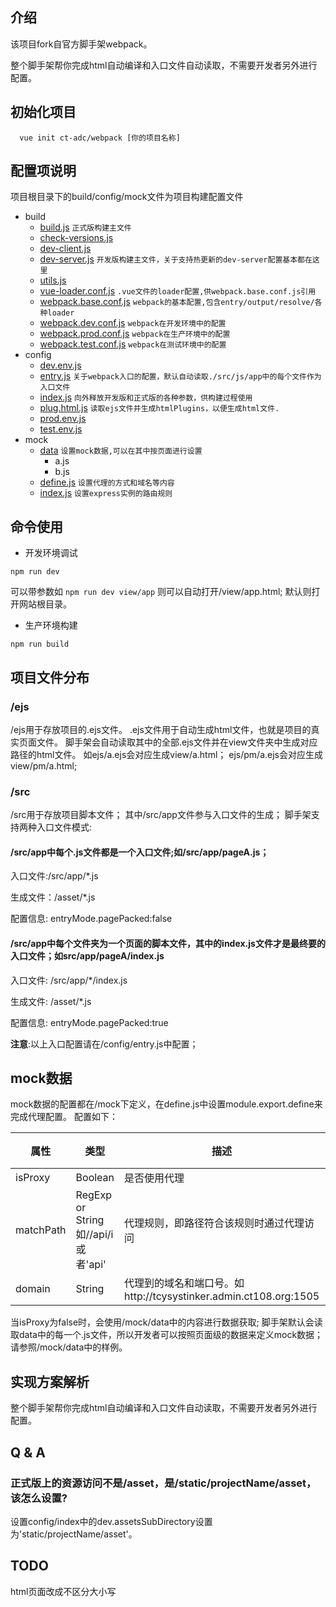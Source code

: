 ## 介绍

该项目fork自官方脚手架webpack。

整个脚手架帮你完成html自动编译和入口文件自动读取，不需要开发者另外进行配置。

## 初始化项目

```
  vue init ct-adc/webpack [你的项目名称]
```

## 配置项说明 

项目根目录下的build/config/mock文件为项目构建配置文件

* build
    * [build.js](https://github.com/ct-adc/webpack/blob/master/template/build/build.js)  ``正式版构建主文件``
    * [check-versions.js](https://github.com/ct-adc/webpack/blob/master/template/build/check-versions.js)
    * [dev-client.js](https://github.com/ct-adc/webpack/blob/master/template/build/dev-client.js)
    * [dev-server.js](https://github.com/ct-adc/webpack/blob/master/template/build/dev-server.js) ``开发版构建主文件，关于支持热更新的dev-server配置基本都在这里``
    * [utils.js](https://github.com/ct-adc/webpack/blob/master/template/build/utils.js)
    * [vue-loader.conf.js](https://github.com/ct-adc/webpack/blob/master/template/build/vue-loader.conf.js)  ``.vue文件的loader配置,供webpack.base.conf.js引用``
    * [webpack.base.conf.js](https://github.com/ct-adc/webpack/blob/master/template/build/webpack.base.conf.js)  ``webpack的基本配置,包含entry/output/resolve/各种loader``
    * [webpack.dev.conf.js](https://github.com/ct-adc/webpack/blob/master/template/build/webpack.dev.conf.js)  ``webpack在开发环境中的配置``
    * [webpack.prod.conf.js](https://github.com/ct-adc/webpack/blob/master/template/build/webpack.prod.conf.js) ``webpack在生产环境中的配置``
    * [webpack.test.conf.js](https://github.com/ct-adc/webpack/blob/master/template/build/webpack.test.conf.js)  ``webpack在测试环境中的配置``
* config
    * [dev.env.js](https://github.com/ct-adc/webpack/tree/master/template/config/dev.env.js)
    * [entry.js](https://github.com/ct-adc/webpack/tree/master/template/config/entry.js)  ``关于webpack入口的配置，默认自动读取./src/js/app中的每个文件作为入口文件``
    * [index.js](https://github.com/ct-adc/webpack/tree/master/template/config/index.js)  ``向外释放开发版和正式版的各种参数，供构建过程使用``
    * [plug.html.js](https://github.com/ct-adc/webpack/tree/master/template/config/plug.html.js)  ``读取ejs文件并生成htmlPlugins，以便生成html文件.``
    * [prod.env.js](https://github.com/ct-adc/webpack/tree/master/template/config/prod.env.js)
    * [test.env.js](https://github.com/ct-adc/webpack/tree/master/template/config/test.env.js)
* mock
    * [data](https://github.com/ct-adc/webpack/blob/master/template/mock/data)  ``设置mock数据,可以在其中按页面进行设置``
        * a.js
        * b.js
    * [define.js](https://github.com/ct-adc/webpack/blob/master/template/mock/define.js)  ``设置代理的方式和域名等内容``
    * [index.js](https://github.com/ct-adc/webpack/blob/master/template/mock/index.js)  ``设置express实例的路由规则``

## 命令使用

* 开发环境调试

```
npm run dev
```

可以带参数如 `npm run dev view/app` 则可以自动打开/view/app.html; 默认则打开网站根目录。

* 生产环境构建

```
npm run build
```
## 项目文件分布

### /ejs

/ejs用于存放项目的.ejs文件。
.ejs文件用于自动生成html文件，也就是项目的真实页面文件。
脚手架会自动读取其中的全部.ejs文件并在view文件夹中生成对应路径的html文件。
如ejs/a.ejs会对应生成view/a.html；
ejs/pm/a.ejs会对应生成view/pm/a.html;

### /src

/src用于存放项目脚本文件；
其中/src/app文件参与入口文件的生成；
脚手架支持两种入口文件模式:

#### /src/app中每个.js文件都是一个入口文件;如/src/app/pageA.js；

入口文件:/src/app/\*.js

生成文件：/asset/\*.js

配置信息: entryMode.pagePacked:false

#### /src/app中每个文件夹为一个页面的脚本文件，其中的index.js文件才是最终要的入口文件；如src/app/pageA/index.js

入口文件: /src/app/*/index.js

生成文件: /asset/\*.js

配置信息: entryMode.pagePacked:true

**注意**:以上入口配置请在/config/entry.js中配置；

## mock数据

mock数据的配置都在/mock下定义，在define.js中设置module.export.define来完成代理配置。
配置如下：

属性 | 类型 | 描述 | 默认值
--- | --- | --- | ---
isProxy | Boolean | 是否使用代理 | false
matchPath | RegExp or String 如/\/api/i或者'api' | 代理规则，即路径符合该规则时通过代理访问 | /\/api/i
domain | String | 代理到的域名和端口号。如http://tcysystinker.admin.ct108.org:1505 | ""

当isProxy为false时，会使用/mock/data中的内容进行数据获取;
脚手架默认会读取data中的每一个.js文件，所以开发者可以按照页面级的数据来定义mock数据；请参照/mock/data中的样例。

## 实现方案解析

整个脚手架帮你完成html自动编译和入口文件自动读取，不需要开发者另外进行配置。

## Q & A

### 正式版上的资源访问不是/asset，是/static/projectName/asset，该怎么设置?

设置config/index中的dev.assetsSubDirectory设置为'static/projectName/asset'。


## TODO

html页面改成不区分大小写










